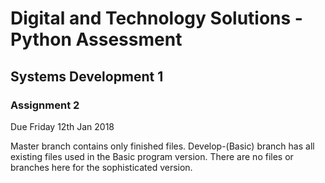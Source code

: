 # Digital and Technology Solutions - Python Assessment
## Systems Development 1
### Assignment 2

Due Friday 12th Jan 2018


Master branch contains only finished files. Develop-(Basic) branch has all existing files used in the Basic program version. There are no files or branches here for the sophisticated version.
